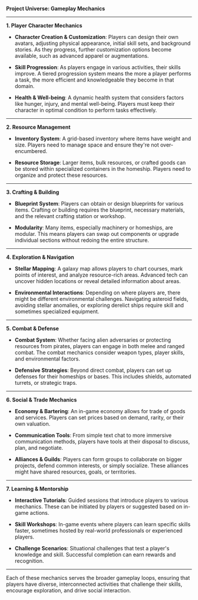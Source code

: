 **Project Universe: Gameplay Mechanics**

---

**1. Player Character Mechanics**

* **Character Creation & Customization**: Players can design their own avatars, adjusting physical appearance, initial skill sets, and background stories. As they progress, further customization options become available, such as advanced apparel or augmentations.

* **Skill Progression**: As players engage in various activities, their skills improve. A tiered progression system means the more a player performs a task, the more efficient and knowledgeable they become in that domain.

* **Health & Well-being**: A dynamic health system that considers factors like hunger, injury, and mental well-being. Players must keep their character in optimal condition to perform tasks effectively.

---

**2. Resource Management**

* **Inventory System**: A grid-based inventory where items have weight and size. Players need to manage space and ensure they're not over-encumbered.

* **Resource Storage**: Larger items, bulk resources, or crafted goods can be stored within specialized containers in the homeship. Players need to organize and protect these resources.

---

**3. Crafting & Building**

* **Blueprint System**: Players can obtain or design blueprints for various items. Crafting or building requires the blueprint, necessary materials, and the relevant crafting station or workshop.

* **Modularity**: Many items, especially machinery or homeships, are modular. This means players can swap out components or upgrade individual sections without redoing the entire structure.

---

**4. Exploration & Navigation**

* **Stellar Mapping**: A galaxy map allows players to chart courses, mark points of interest, and analyze resource-rich areas. Advanced tech can uncover hidden locations or reveal detailed information about areas.

* **Environmental Interactions**: Depending on where players are, there might be different environmental challenges. Navigating asteroid fields, avoiding stellar anomalies, or exploring derelict ships require skill and sometimes specialized equipment.

---

**5. Combat & Defense**

* **Combat System**: Whether facing alien adversaries or protecting resources from pirates, players can engage in both melee and ranged combat. The combat mechanics consider weapon types, player skills, and environmental factors.

* **Defensive Strategies**: Beyond direct combat, players can set up defenses for their homeships or bases. This includes shields, automated turrets, or strategic traps.

---

**6. Social & Trade Mechanics**

* **Economy & Bartering**: An in-game economy allows for trade of goods and services. Players can set prices based on demand, rarity, or their own valuation.

* **Communication Tools**: From simple text chat to more immersive communication methods, players have tools at their disposal to discuss, plan, and negotiate.

* **Alliances & Guilds**: Players can form groups to collaborate on bigger projects, defend common interests, or simply socialize. These alliances might have shared resources, goals, or territories.

---

**7. Learning & Mentorship**

* **Interactive Tutorials**: Guided sessions that introduce players to various mechanics. These can be initiated by players or suggested based on in-game actions.

* **Skill Workshops**: In-game events where players can learn specific skills faster, sometimes hosted by real-world professionals or experienced players.

* **Challenge Scenarios**: Situational challenges that test a player's knowledge and skill. Successful completion can earn rewards and recognition.

---

Each of these mechanics serves the broader gameplay loops, ensuring that players have diverse, interconnected activities that challenge their skills, encourage exploration, and drive social interaction.